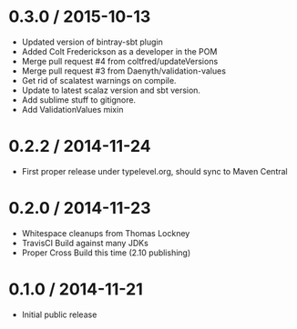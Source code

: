 
0.3.0 / 2015-10-13
==================

  * Updated version of bintray-sbt plugin
  * Added Colt Frederickson as a developer in the POM
  * Merge pull request #4 from coltfred/updateVersions
  * Merge pull request #3 from Daenyth/validation-values
  * Get rid of scalatest warnings on compile.
  * Update to latest scalaz version and sbt version.
  * Add sublime stuff to gitignore.
  * Add ValidationValues mixin

0.2.2 / 2014-11-24
==================

 * First proper release under typelevel.org, should sync to Maven Central


0.2.0 / 2014-11-23
==================
 * Whitespace cleanups from Thomas Lockney
 * TravisCI Build against many JDKs
 * Proper Cross Build this time (2.10 publishing)


0.1.0 / 2014-11-21
==================
  * Initial public release


